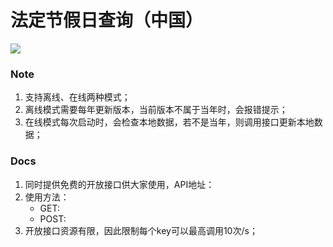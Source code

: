 # 法定节假日查询（中国）
![](https://img.shields.io/badge/Language-TypeScript-orange.svg)

### Note
1. 支持离线、在线两种模式；
2. 离线模式需要每年更新版本，当前版本不属于当年时，会报错提示；
3. 在线模式每次启动时，会检查本地数据，若不是当年，则调用接口更新本地数据；

### Docs
1. 同时提供免费的开放接口供大家使用，API地址：
2. 使用方法：
    - GET:
    - POST:
3. 开放接口资源有限，因此限制每个key可以最高调用10次/s；